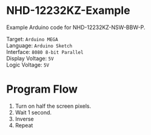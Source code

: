 # NHD-12232KZ-Example
Example Arduino code for NHD-12232KZ-NSW-BBW-P.

Target: `Arduino MEGA`\
Language: `Arduino Sketch`\
Interface: `8080 8-bit Parallel`\
Display Voltage: `5V`\
Logic Voltage: `5V`

# Program Flow
1. Turn on half the screen pixels.
2. Wait 1 second.
3. Inverse
4. Repeat
